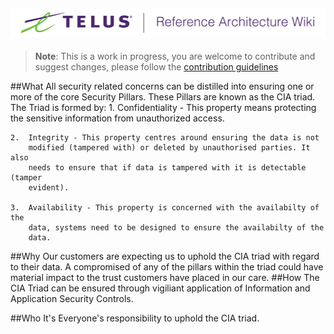 ![Reference Architecture Wiki Logo](logo.png "Reference Architecture Wiki")
---
> **Note**: This is a work in progress, you are welcome to contribute and suggest changes, please follow the [contribution guidelines](.github/CONTRIBUTING.md)


##What
All security related concerns can be distilled into ensuring one or more of the
core Security Pillars. These Pillars are known as the CIA triad.
The Triad is formed by:
    1.  Confidentiality - This property means protecting the sensitive
        information from unauthorized access.

    2.  Integrity - This property centres around ensuring the data is not
        modified (tampered with) or deleted by unauthorised parties. It also
        needs to ensure that if data is tampered with it is detectable (tamper
        evident).

    3.  Availability - This property is concerned with the availabilty of the
        data, systems need to be designed to ensure the availabilty of the
        data.
##Why
Our customers are expecting us to uphold the CIA triad with regard to their
data. A compromised of any of the pillars within the triad could have material
impact to the trust customers have placed in our care.
##How
The CIA Triad can be ensured through vigiliant application of Information and
Application Security Controls.

##Who
It's Everyone's responsibility to uphold the CIA triad.
```
